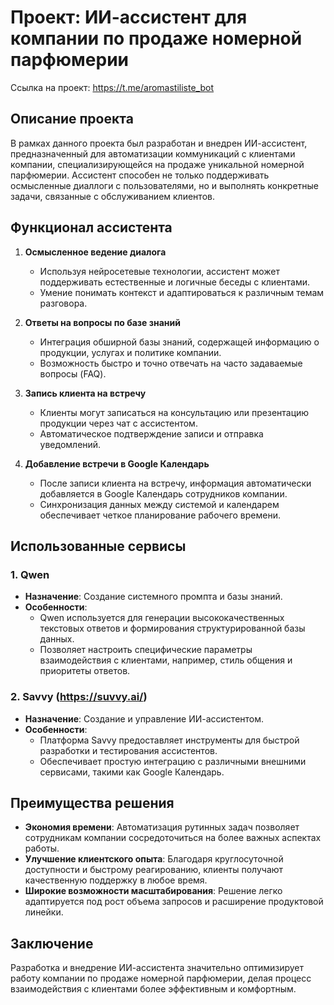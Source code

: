 # Проект: ИИ-ассистент для компании по продаже номерной парфюмерии

Ссылка на проект: https://t.me/aromastiliste_bot

## Описание проекта
В рамках данного проекта был разработан и внедрен ИИ-ассистент, предназначенный для автоматизации коммуникаций с клиентами компании, специализирующейся на продаже уникальной номерной парфюмерии. Ассистент способен не только поддерживать осмысленные диаллоги с пользователями, но и выполнять конкретные задачи, связанные с обслуживанием клиентов.

## Функционал ассистента

1. **Осмысленное ведение диалога**
   - Используя нейросетевые технологии, ассистент может поддерживать естественные и логичные беседы с клиентами.
   - Умение понимать контекст и адаптироваться к различным темам разговора.

2. **Ответы на вопросы по базе знаний**
   - Интеграция обширной базы знаний, содержащей информацию о продукции, услугах и политике компании.
   - Возможность быстро и точно отвечать на часто задаваемые вопросы (FAQ).

3. **Запись клиента на встречу**
   - Клиенты могут записаться на консультацию или презентацию продукции через чат с ассистентом.
   - Автоматическое подтверждение записи и отправка уведомлений.

4. **Добавление встречи в Google Календарь**
   - После записи клиента на встречу, информация автоматически добавляется в Google Календарь сотрудников компании.
   - Синхронизация данных между системой и календарем обеспечивает четкое планирование рабочего времени.

## Использованные сервисы

### 1. **Qwen**
   - **Назначение**: Создание системного промпта и базы знаний.
   - **Особенности**:
     - Qwen используется для генерации высококачественных текстовых ответов и формирования структурированной базы данных.
     - Позволяет настроить специфические параметры взаимодействия с клиентами, например, стиль общения и приоритеты ответов.

### 2. **Savvy (https://suvvy.ai/)**
   - **Назначение**: Создание и управление ИИ-ассистентом.
   - **Особенности**:
     - Платформа Savvy предоставляет инструменты для быстрой разработки и тестирования ассистентов.
     - Обеспечивает простую интеграцию с различными внешними сервисами, такими как Google Календарь.

## Преимущества решения

- **Экономия времени**: Автоматизация рутинных задач позволяет сотрудникам компании сосредоточиться на более важных аспектах работы.
- **Улучшение клиентского опыта**: Благодаря круглосуточной доступности и быстрому реагированию, клиенты получают качественную поддержку в любое время.
- **Широкие возможности масштабирования**: Решение легко адаптируется под рост объема запросов и расширение продуктовой линейки.

## Заключение
Разработка и внедрение ИИ-ассистента значительно оптимизирует работу компании по продаже номерной парфюмерии, делая процесс взаимодействия с клиентами более эффективным и комфортным.
